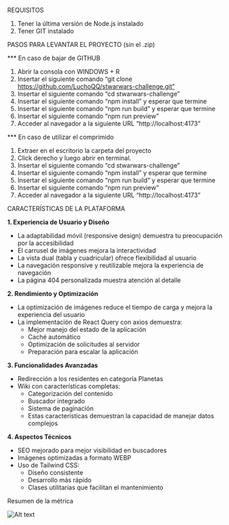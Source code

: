 REQUISITOS

1. Tener la última versión de Node.js instalado
2. Tener GIT instalado

PASOS PARA LEVANTAR EL PROYECTO (sin el .zip)

*** En caso de bajar de GITHUB

1. Abrir la consola con WINDOWS + R
2. Insertar el siguiente comando “git clone https://github.com/LuchoQQ/stwarwars-challenge.git”
3. Insertar el siguiente comando “cd stwarwars-challenge”
4. Insertar el siguiente comando “npm  install” y esperar que termine
5. Insertar el siguiente comando “npm run build” y esperar que termine
6. Insertar el siguiente comando “npm run preview”
7. Acceder al navegador a la siguiente URL “http://localhost:4173”

*** En caso de utilizar el comprimido

1. Extraer en el escritorio la carpeta del proyecto
2. Click derecho y luego abrir en terminal.
3. Insertar el siguiente comando “cd stwarwars-challenge”
4. Insertar el siguiente comando “npm  install” y esperar que termine
5. Insertar el siguiente comando “npm run build” y esperar que termine
6. Insertar el siguiente comando “npm run preview”
7. Acceder al navegador a la siguiente URL “http://localhost:4173”

CARACTERÍSTICAS DE LA PLATAFORMA

**1. Experiencia de Usuario y Diseño**

- La adaptabilidad móvil (responsive design) demuestra tu preocupación por la accesibilidad
- El carrusel de imágenes mejora la interactividad
- La vista dual (tabla y cuadricular) ofrece flexibilidad al usuario
- La navegación responsive y reutilizable mejora la experiencia de navegación
- La página 404 personalizada muestra atención al detalle

**2. Rendimiento y Optimización**

- La optimización de imágenes reduce el tiempo de carga y mejora la experiencia del usuario
- La implementación de React Query con axios demuestra:
    - Mejor manejo del estado de la aplicación
    - Caché automático
    - Optimización de solicitudes al servidor
    - Preparación para escalar la aplicación

**3. Funcionalidades Avanzadas**

- Redirección a los residentes en categoría Planetas
- Wiki con características completas:
    - Categorización del contenido
    - Buscador integrado
    - Sistema de paginación
    - Estas características demuestran la capacidad de manejar datos complejos

**4. Aspectos Técnicos**

- SEO mejorado para mejor visibilidad en buscadores
- Imágenes optimizadas a formato WEBP
- Uso de Tailwind CSS:
    - Diseño consistente
    - Desarrollo más rápido
    - Clases utilitarias que facilitan el mantenimiento

Resumen de la métrica

![Alt text](https://prod-files-secure.s3.us-west-2.amazonaws.com/4df220a8-5cd8-4aa4-bae7-6c619e1cc91f/41bb3133-8f0e-4481-b05d-2470476bd225/image.png)